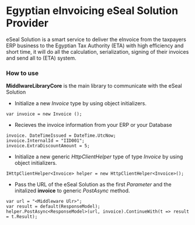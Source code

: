 # Egyptian eInvoicing eSeal Solution Provider

eSeal Solution is a smart service to deliver the eInvoice from the taxpayers ERP business to the Egyptian Tax Authority (ETA) with high efficiency and short time, it will do all the calculation, serialization, signing of their invoices and send all to (ETA) system.

### How to use

**MiddlwareLibraryCore** is the main library to communicate with the eSeal Solution

- Initialize a new _Invoice_ type by using object initializers.

```
var invoice = new Invoice ();
```

- Recieves the invoice information from your ERP or your Database

```
invoice. DateTimeIssued = DateTime.UtcNow;
invoice.InternalId = "IID001";
invoice.ExtraDiscountAmount = 5;
```

- Initialize a new generic _HttpClientHelper_ type of type _Invoice_ by using object initializers.

```
IHttpClientHelper<Invoice> helper = new HttpClientHelper<Invoice>();
```

- Pass the URL of the eSeal Solution as the first _Parameter_ and the initalized **invoice** to generic _PostAsync_ method.

```
var url = "<Middleware Ulr>";
var result = default(ResponseModel);
helper.PostAsync<ResponseModel>(url, invoice).ContinueWith(t => result = t.Result);
```
